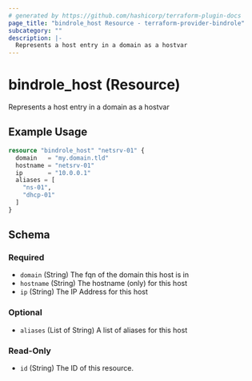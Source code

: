 ```yaml
---
# generated by https://github.com/hashicorp/terraform-plugin-docs
page_title: "bindrole_host Resource - terraform-provider-bindrole"
subcategory: ""
description: |-
  Represents a host entry in a domain as a hostvar
---
```


# bindrole_host (Resource)

Represents a host entry in a domain as a hostvar

## Example Usage

```terraform
resource "bindrole_host" "netsrv-01" {
  domain   = "my.domain.tld"
  hostname = "netsrv-01"
  ip       = "10.0.0.1"
  aliases = [
    "ns-01",
    "dhcp-01"
  ]
}
```

<!-- schema generated by tfplugindocs -->
## Schema

### Required

- `domain` (String) The fqn of the domain this host is in
- `hostname` (String) The hostname (only) for this host
- `ip` (String) The IP Address for this host

### Optional

- `aliases` (List of String) A list of aliases for this host

### Read-Only

- `id` (String) The ID of this resource.


